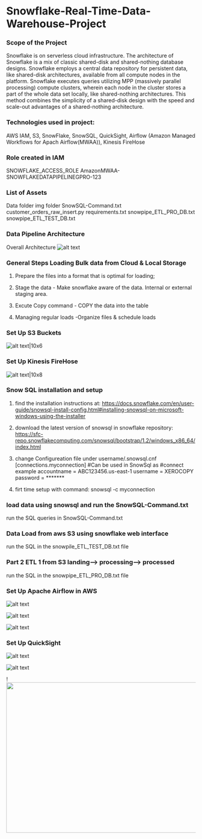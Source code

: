# Snowflake-Real-Time-Data-Warehouse-Project

### Scope of the Project
Snowflake is on serverless cloud infrastructure.  The architecture of Snowflake is a mix of classic shared-disk and shared-nothing
database designs. Snowflake employs a central data repository for persistent data, like
shared-disk architectures, available from all compute nodes in the platform. Snowflake
executes queries utilizing MPP (massively parallel processing) compute clusters,
wherein each node in the cluster stores a part of the whole data set locally, like
shared-nothing architectures. This method combines the simplicity of a shared-disk
design with the speed and scale-out advantages of a shared-nothing architecture.

### Technologies used in project: 
AWS IAM, S3, SnowFlake, SnowSQL, QuickSight, Airflow (Amazon Managed Workflows for Apach Airflow(MWAA)), Kinesis FireHose

### Role created in IAM
SNOWFLAKE_ACCESS_ROLE
AmazonMWAA-SNOWFLAKEDATAPIPELINEGPRO-123

### List of Assets
Data folder
img folder
SnowSQL-Command.txt
customer_orders_raw_insert.py
requirements.txt
snowpipe_ETL_PRO_DB.txt
snowpipe_ETL_TEST_DB.txt

### Data Pipeline Architecture
Overall Architecture
![alt text](https://github.com/xerocopy/Snowflake-Real-Time-Data-Warehouse-Project/blob/03ca51e929bdf9a9512c5fd3adfbe3536faaee46/Snowflake_Airflow_DataPipeline_Architecture.jpg)

### General Steps Loading Bulk data from Cloud & Local Storage

1. Prepare the files into a format that is optimal for loading;

2. Stage the data - Make snowflake aware of the data. Internal or external staging area.

3. Excute Copy command - COPY the data into the table

4. Managing regular loads -Organize files & schedule loads

### Set Up S3 Buckets
![alt text|10x6](https://github.com/xerocopy/Snowflake-Realtime-Data-Warehouse-Project/blob/6702fd69ef52ea34756f7833532b48e8dbead9c3/img/s3.PNG)

### Set Up Kinesis FireHose
![alt text|10x8](https://github.com/xerocopy/Snowflake-Realtime-Data-Warehouse-Project/blob/bccefd6c7332857ecd241135e1a69e80bf47614e/img/kinesis.PNG)

### Snow SQL installation and setup

1. find the installation instructions at:
https://docs.snowflake.com/en/user-guide/snowsql-install-config.html#installing-snowsql-on-microsoft-windows-using-the-installer

2. download the latest version of snowsql in snowflake repository:
https://sfc-repo.snowflakecomputing.com/snowsql/bootstrap/1.2/windows_x86_64/index.html

3. change Configureation file under username/.snowsql.cnf
[connections.myconnection]
#Can be used in SnowSql as #connect example
accountname = ABC123456.us-east-1
username = XEROCOPY
password = *******

4. firt time setup with command:
snowsql -c myconnection

### load data using snowsql and run the SnowSQL-Command.txt
run the SQL queries in SnowSQL-Command.txt

### Data Load from aws S3 using snowflake web interface
run the SQL in the snowpile_ETL_TEST_DB.txt file

### Part 2 ETL 1 from S3 landing--> processing--> processed 

run the SQL in the snowpipe_ETL_PRO_DB.txt file

### Set Up Apache Airflow in AWS
![alt text](https://github.com/xerocopy/Snowflake-Realtime-Data-Warehouse-Project/blob/64819fabb6ed65a11016bfe33913922e49a44d74/img/awsMWAA_dags.PNG)
  
![alt text](https://github.com/xerocopy/Snowflake-Realtime-Data-Warehouse-Project/blob/64819fabb6ed65a11016bfe33913922e49a44d74/img/airflow_add_conn.PNG)

![alt text](https://github.com/xerocopy/Snowflake-Realtime-Data-Warehouse-Project/blob/64819fabb6ed65a11016bfe33913922e49a44d74/img/successful_dags_graph.PNG)

  
### Set Up QuickSight
![alt text](https://github.com/xerocopy/Snowflake-Realtime-Data-Warehouse-Project/blob/64819fabb6ed65a11016bfe33913922e49a44d74/img/setup_vis_QuickSight.PNG)

![alt text](https://github.com/xerocopy/Snowflake-Realtime-Data-Warehouse-Project/blob/64819fabb6ed65a11016bfe33913922e49a44d74/img/QuickSight_demo.PNG)

!<img src="[http://url/image.png](https://github.com/xerocopy/Snowflake-Realtime-Data-Warehouse-Project/blob/64819fabb6ed65a11016bfe33913922e49a44d74/img/QuickSight_demo.PNG)" style=" width:600px ; height:400px "  >
